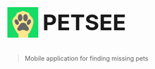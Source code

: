 <div style="display: flex; align-items: center;">
  <img src="./frontend/assets/icon.png" width="70">
  <b style="font-size: 50px; margin-left: 10px">PETSEE</b>
</div>

#

> Mobile application for finding missing pets